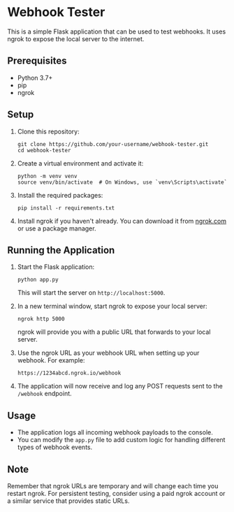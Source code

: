 # Webhook Tester

This is a simple Flask application that can be used to test webhooks. It uses ngrok to expose the local server to the internet.

## Prerequisites

- Python 3.7+
- pip
- ngrok

## Setup

1. Clone this repository:
   ```
   git clone https://github.com/your-username/webhook-tester.git
   cd webhook-tester
   ```

2. Create a virtual environment and activate it:
   ```
   python -m venv venv
   source venv/bin/activate  # On Windows, use `venv\Scripts\activate`
   ```

3. Install the required packages:
   ```
   pip install -r requirements.txt
   ```

4. Install ngrok if you haven't already. You can download it from [ngrok.com](https://ngrok.com/download) or use a package manager.

## Running the Application

1. Start the Flask application:
   ```
   python app.py
   ```
   This will start the server on `http://localhost:5000`.

2. In a new terminal window, start ngrok to expose your local server:
   ```
   ngrok http 5000
   ```
   ngrok will provide you with a public URL that forwards to your local server.

3. Use the ngrok URL as your webhook URL when setting up your webhook. For example:
   ```
   https://1234abcd.ngrok.io/webhook
   ```

4. The application will now receive and log any POST requests sent to the `/webhook` endpoint.

## Usage

- The application logs all incoming webhook payloads to the console.
- You can modify the `app.py` file to add custom logic for handling different types of webhook events.

## Note

Remember that ngrok URLs are temporary and will change each time you restart ngrok. For persistent testing, consider using a paid ngrok account or a similar service that provides static URLs.

